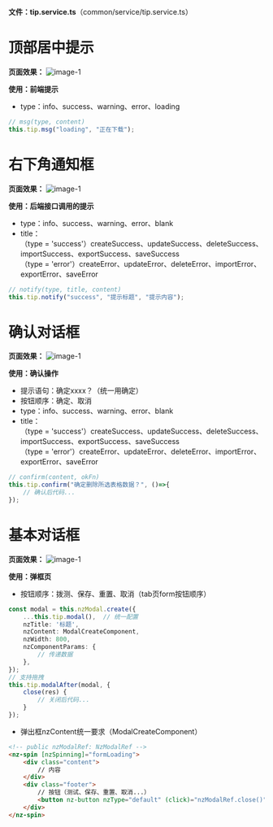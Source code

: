 **文件：tip.service.ts**（common/service/tip.service.ts）

# 顶部居中提示

**页面效果：**
![image-1](assets/md/imgs/tip-msg.png)

**使用：前端提示**
- type：info、success、warning、error、loading  
```typescript
// msg(type, content)
this.tip.msg("loading", "正在下载");
```

# 右下角通知框

**页面效果：**
![image-1](assets/md/imgs/tip-notify.png)

**使用：后端接口调用的提示**
- type：info、success、warning、error、blank
- title：  
（type = 'success'）createSuccess、updateSuccess、deleteSuccess、importSuccess、exportSuccess、saveSuccess  
（type = 'error'）createError、updateError、deleteError、importError、exportError、saveError  
```typescript
// notify(type, title, content)
this.tip.notify("success", "提示标题", "提示内容");
```

# 确认对话框

**页面效果：**
![image-1](assets/md/imgs/tip-confirm.png)

**使用：确认操作**
- 提示语句：确定xxxx？（统一用确定）
- 按钮顺序：确定、取消
- type：info、success、warning、error、blank
- title：  
（type = 'success'）createSuccess、updateSuccess、deleteSuccess、importSuccess、exportSuccess、saveSuccess  
（type = 'error'）createError、updateError、deleteError、importError、exportError、saveError  
```typescript
// confirm(content, okFn)
this.tip.confirm("确定删除所选表格数据？", ()=>{
	// 确认后代码...
});
```

# 基本对话框

**页面效果：**
![image-1](assets/md/imgs/tip-modal.png)

**使用：弹框页**
- 按钮顺序：拨测、保存、重置、取消（tab页form按钮顺序）
```typescript
const modal = this.nzModal.create({
	...this.tip.modal(),  // 统一配置
	nzTitle: '标题',
	nzContent: ModalCreateComponent,
	nzWidth: 800,
	nzComponentParams: {
		// 传递数据
	},
});
// 支持拖拽
this.tip.modalAfter(modal, {
	close(res) {
		// 关闭后代码...
	}
});
```
- 弹出框nzContent统一要求（ModalCreateComponent）
```html
<!-- public nzModalRef: NzModalRef -->
<nz-spin [nzSpinning]="formLoading">
	<div class="content">
		// 内容
	</div>
	<div class="footer">
		// 按钮（测试、保存、重置、取消...）
		<button nz-button nzType="default" (click)="nzModalRef.close()">取消</button>
	</div>
</nz-spin>
```

		


